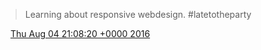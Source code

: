 > Learning about responsive webdesign\. \#latetotheparty

<img src="../../media/tweet.ico" width="12" /> [Thu Aug 04 21:08:20 +0000 2016](https://twitter.com/DromerDenker/status/761307809959055360)